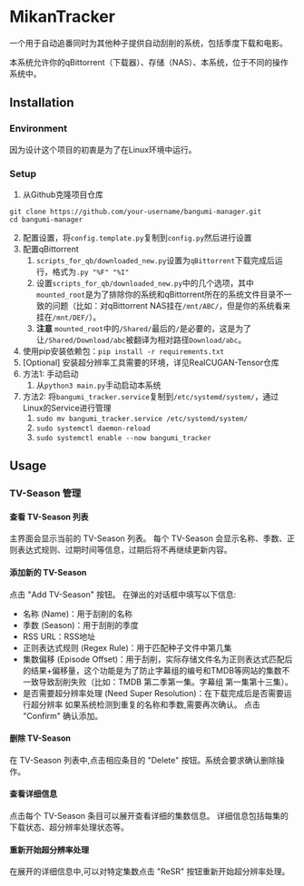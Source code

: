 # MikanTracker

一个用于自动追番同时为其他种子提供自动刮削的系统，包括季度下载和电影。

本系统允许你的qBittorrent（下载器）、存储（NAS）、本系统，位于不同的操作系统中。

## Installation

### Environment

因为设计这个项目的初衷是为了在Linux环境中运行。

### Setup

1. 从Github克隆项目仓库
```
git clone https://github.com/your-username/bangumi-manager.git
cd bangumi-manager
```
2. 配置设置，将`config.template.py`复制到`config.py`然后进行设置
3. 配置qBittorrent
    1. `scripts_for_qb/downloaded_new.py`设置为`qBittorrent`下载完成后运行，格式为`.py "%F" "%I"`
    2. 设置`scripts_for_qb/downloaded_new.py`中的几个选项，其中`mounted_root`是为了排除你的系统和qBittorrent所在的系统文件目录不一致的问题（比如：对qBittorrent NAS挂在`/mnt/ABC/`，但是你的系统看来 挂在`/mnt/DEF/`）。
    3. **注意** `mounted_root`中的`/Shared/`最后的`/`是必要的，这是为了让`/Shared/Download/abc`被翻译为相对路径`Download/abc`。
4. 使用pip安装依赖包：`pip install -r requirements.txt`
5. \[Optional\] 安装超分辨率工具需要的环境，详见RealCUGAN-Tensor仓库
6. 方法1: 手动启动
    1. 从`python3 main.py`手动启动本系统
7. 方法2: 将`bangumi_tracker.service`复制到`/etc/systemd/system/`，通过Linux的Service进行管理
    1. `sudo mv bangumi_tracker.service /etc/systemd/system/`
    2. `sudo systemctl daemon-reload`
    3. `sudo systemctl enable --now bangumi_tracker`

## Usage

### TV-Season 管理

####  查看 TV-Season 列表

主界面会显示当前的 TV-Season 列表。
每个 TV-Season 会显示名称、季数、正则表达式规则、过期时间等信息，过期后将不再继续更新内容。

#### 添加新的 TV-Season

点击 "Add TV-Season" 按钮。
在弹出的对话框中填写以下信息:
* 名称 (Name)：用于刮削的名称
* 季数 (Season)：用于刮削的季度
* RSS URL：RSS地址
* 正则表达式规则 (Regex Rule)：用于匹配种子文件中第几集
* 集数偏移 (Episode Offset)：用于刮削，实际存储文件名为正则表达式匹配后的结果+偏移量，这个功能是为了防止字幕组的编号和TMDB等网站的集数不一致导致刮削失败（比如：TMDB 第二季第一集。字幕组 第一集第十三集）。
* 是否需要超分辨率处理 (Need Super Resolution)：在下载完成后是否需要运行超分辨率
如果系统检测到重复的名称和季数,需要再次确认。
点击 "Confirm" 确认添加。

#### 删除 TV-Season

在 TV-Season 列表中,点击相应条目的 "Delete" 按钮。系统会要求确认删除操作。

#### 查看详细信息

点击每个 TV-Season 条目可以展开查看详细的集数信息。
详细信息包括每集的下载状态、超分辨率处理状态等。

#### 重新开始超分辨率处理

在展开的详细信息中,可以对特定集数点击 "ReSR" 按钮重新开始超分辨率处理。
